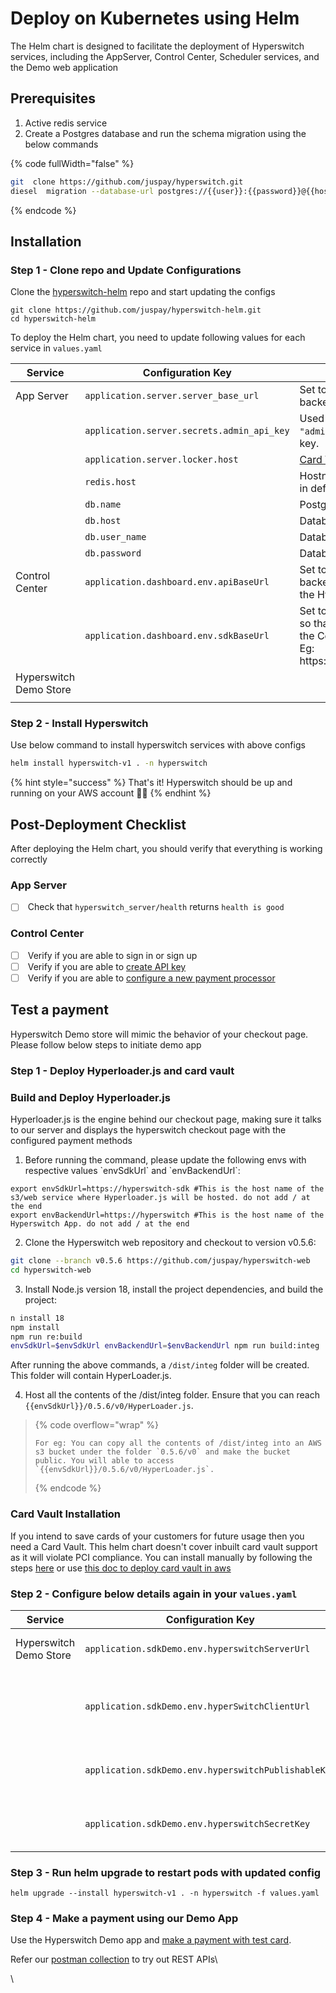 # Deploy on Kubernetes using Helm

The Helm chart is designed to facilitate the deployment of Hyperswitch services, including the AppServer, Control Center, Scheduler services, and the Demo web application

## Prerequisites

1. Active redis service
2. Create a Postgres database and run the schema migration using the below commands

{% code fullWidth="false" %}
```bash
git  clone https://github.com/juspay/hyperswitch.git
diesel  migration --database-url postgres://{{user}}:{{password}}@{{host_name}}:5432/{{db_name}} run
```
{% endcode %}

## Installation

### Step 1 - Clone repo and Update Configurations

Clone the [hyperswitch-helm](https://github.com/juspay/hyperswitch-helm) repo and start updating the configs

```
git clone https://github.com/juspay/hyperswitch-helm.git
cd hyperswitch-helm
```

To deploy the Helm chart, you need to update following values for each service in `values.yaml`

<table><thead><tr><th width="140.33333333333331">Service</th><th width="298">Configuration Key</th><th>Description</th></tr></thead><tbody><tr><td>App Server</td><td><code>application.server.server_base_url</code></td><td>Set to the hostname of your Hyperswitch backend for redirection scenarios.</td></tr><tr><td></td><td><code>application.server.secrets.admin_api_key</code></td><td>Used for all admin operations. Replace <code>"admin_api_key"</code> with your actual admin API key.</td></tr><tr><td></td><td><code>application.server.locker.host</code></td><td><a href="https://opensource.hyperswitch.io/going-live/pci-compliance/card-vault-installation">Card Vault</a> Hostname</td></tr><tr><td></td><td><code>redis.host</code></td><td>Hostname of your redis service. it should run in default port 6379</td></tr><tr><td></td><td><code>db.name</code></td><td>Postgres Database name.</td></tr><tr><td></td><td><code>db.host</code></td><td>Database Host name</td></tr><tr><td></td><td><code>db.user_name</code></td><td>Database username</td></tr><tr><td></td><td><code>db.password</code></td><td>Database password</td></tr><tr><td>Control Center</td><td><code>application.dashboard.env.apiBaseUrl</code></td><td>Set to the hostname of your Hyperswitch backend, so that Control center can access the Hyperswitch backend.</td></tr><tr><td></td><td><code>application.dashboard.env.sdkBaseUrl</code></td><td>Set to the URL of your hosted Hyperloader, so that you can test Hyperswitch Web SDK in the Control Center.<br>Eg: https://{{your_host}}/0.5.6/v0/HyperLoader.js</td></tr><tr><td>Hyperswitch Demo Store</td><td></td><td></td></tr><tr><td></td><td></td><td></td></tr></tbody></table>

### Step 2 - Install Hyperswitch

Use below command to install hyperswitch services with above configs

```bash
helm install hyperswitch-v1 . -n hyperswitch
```

{% hint style="success" %}
That's it! Hyperswitch should be up and running on your AWS account :tada::tada:
{% endhint %}

## Post-Deployment Checklist

After deploying the Helm chart, you should verify that everything is working correctly

### App Server

* [ ] &#x20;Check that `hyperswitch_server/health` returns `health is good`

### Control Center

* [ ] &#x20;Verify if you are able to sign in or sign up
* [ ] &#x20;Verify if you are able to [create API key](https://opensource.hyperswitch.io/run-hyperswitch-locally/account-setup/using-hyperswitch-control-center#user-content-create-an-api-key)
* [ ] &#x20;Verify if you are able to [configure a new payment processor](https://opensource.hyperswitch.io/run-hyperswitch-locally/account-setup/using-hyperswitch-control-center#add-a-payment-processor)

## Test a payment

Hyperswitch Demo store will mimic the behavior of your checkout page. Please follow below steps to initiate demo app

### Step 1 - Deploy Hyperloader.js and card vault

### Build and Deploy Hyperloader.js

Hyperloader.js is the engine behind our checkout page, making sure it talks to our server and displays the hyperswitch checkout page with the configured payment methods

1. Before running the command, please update the following envs with respective values \`envSdkUrl\` and \`envBackendUrl\`:

```
export envSdkUrl=https://hyperswitch-sdk #This is the host name of the s3/web service where Hyperloader.js will be hosted. do not add / at the end
export envBackendUrl=https://hyperswitch #This is the host name of the Hyperswitch App. do not add / at the end
```

2. Clone the Hyperswitch web repository and checkout to version v0.5.6:

```bash
git clone --branch v0.5.6 https://github.com/juspay/hyperswitch-web
cd hyperswitch-web
```

3. Install Node.js version 18, install the project dependencies, and build the project:

```bash
n install 18
npm install
npm run re:build
envSdkUrl=$envSdkUrl envBackendUrl=$envBackendUrl npm run build:integ
```

After running the above commands, a `/dist/integ` folder will be created. This folder will contain HyperLoader.js.

4. Host all the contents of the /dist/integ folder. Ensure that you can reach `{{envSdkUrl}}/0.5.6/v0/HyperLoader.js`.

> {% code overflow="wrap" %}
> ```
> For eg: You can copy all the contents of /dist/integ into an AWS s3 bucket under the folder `0.5.6/v0` and make the bucket public. You will able to access `{{envSdkUrl}}/0.5.6/v0/HyperLoader.js`.
> ```
> {% endcode %}

### Card Vault Installation

If you intend to save cards of your customers for future usage then you need a Card Vault. This helm chart doesn't cover inbuilt card vault support as it will violate PCI compliance. You can install manually by following the steps [here](https://opensource.hyperswitch.io/going-live/pci-compliance/card-vault-installation) or use [this doc to deploy card vault in aws](https://opensource.hyperswitch.io/hyperswitch-open-source/deploy-hyperswitch-on-aws/deploy-card-vault)

### Step 2 - Configure below details again in your `values.yaml`

| Service                | Configuration Key                                   | Description                                                                                                          |
| ---------------------- | --------------------------------------------------- | -------------------------------------------------------------------------------------------------------------------- |
| Hyperswitch Demo Store | `application.sdkDemo.env.hyperswitchServerUrl`      | Set to the hostname of your Hyperswitch backend to access the Hyperswitch backend.                                   |
|                        | `application.sdkDemo.env.hyperSwitchClientUrl`      | <p>Set to the URL of your hosted Hyperloader to access the Hyperswitch SDK.<br>Eg:https://{{your_host}}/0.5.6/v0</p> |
|                        | `application.sdkDemo.env.hyperswitchPublishableKey` | This should be set to your merchant publishable key. You will get this once you create a merchant.                   |
|                        | `application.sdkDemo.env.hyperswitchSecretKey`      | This should be set to your merchant secret key. You can create this from the control center or via the REST API.     |

### Step 3 - Run helm upgrade to restart pods with updated config

```
helm upgrade --install hyperswitch-v1 . -n hyperswitch -f values.yaml
```

### Step 4 - Make a payment using our Demo App

Use the Hyperswitch Demo app and [make a payment with test card](https://opensource.hyperswitch.io/hyperswitch-open-source/test-a-payment).

Refer our [postman collection](https://www.postman.com/hyperswitch/workspace/hyperswitch/folder/25176183-0103918c-6611-459b-9faf-354dee8e4437) to try out REST APIs\




\
